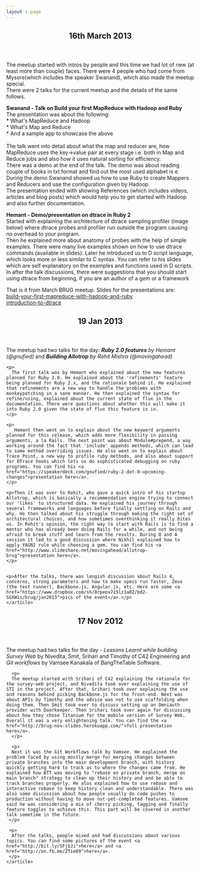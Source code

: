 ```yaml
---
layout : page
---
```


<section id="container">
  <div id="flash"></div>
  
  <section class='column'>
  <article>
    <header><h2>16th March 2013</h2></header>
    <p>
      The meetup started with intros by people and this time we had lot of new (at least more than couple) faces. There were 4 people who had come from Mysore(which includes the speaker Swanand), which also made  the meetup special.
      <br />
      There were 2 talks for the current meetup and the details of the same follows. 
    </p>
    <p>
      <strong>Swanand - Talk on Build your first MapReduce with Hadoop and Ruby</strong><br />
      The presentation was about the following:
      <br />
      * What's MapReduce and Hadoop<br />
      * What's Map and Reduce<br />
      * And a sample app to showcase the above
      <br /><br />
      The talk went into detail about what the map and reducer are, how MapReduce uses the key->value pair at every stage i.e. both in Map and Reduce jobs and also how it uses natural sorting for efficiency.
      <br/> 
      There was a demo at the end of the talk. The demo was about reading couple of books in txt format and find out the most used alphabet is e. During the demo Swanand showed us how to use Ruby to create Mappers and Reducers and use the configuration given by Hadoop.
      <br/>
      The presentation ended with showing References (which includes videos, articles and blog posts) which would help you to get started with Hadoop and also further documentation. 
    </p>
    <p>
      <strong>Hemant - Demo/presentation on dtrace in Ruby 2</strong><br />
      Started with explaining the architecture of dtrace sampling profiler (image below)  where dtrace probes and profiler run outside the program causing no overhead to your program.
      <br/>
      Then he explained more about anatomy of probes with the help of simple examples. There were many live examples shown on how to use dtrace commands (available in slides). Later he introduced us to D script language, which looks more or less similar to C syntax. You can refer to his slides which are self explanatory on the examples and functions used in D scripts. In after the talk discussions, there were suggestions that you should start using dtrace from beginning, if you are an author of a gem or a framework 
    </p>
    <p>
      That is it from March BRUG meetup. Slides for the presentations are:<br/>
      <a href="https://speakerdeck.com/swanandp/build-your-first-mapreduce-with-hadoop-and-ruby">build-your-first-mapreduce-with-hadoop-and-ruby</a><br/>
      <a href="https://speakerdeck.com/gnufied/introduction-to-dtrace">introduction-to-dtrace</a><br/>
    </p>
  </article>
  </section>
  <section class='column'>
    <article>
    <header><h2>19 Jan 2013</h2></header>
    <p>
      The meetup had two talks for the day: <em><strong>Ruby 2.0 features</strong> by Hemant (@gnufied)</em> and <em><strong>Building Allotrop</strong> by Rohit Mishra (@movingahead)</em> 
    </p>
    
    <p>
      The first talk was by Hemant who explained about the new features planned for Ruby 2.0. He explained about the 'refinements' feature being planned for Ruby 2.x, and the rationale behind it. He explained that refinements are a new way to handle the problems with monkeypatching in a sane manner. He then explained the syntax for refine/using, explained about the current state of flux in the documentation. There were questions about whether this will make it into Ruby 2.0 given the state of flux this feature is in. 
    </p>
    
    <p>
       Hemant then went on to explain about the new keyword arguments planned for this release, which adds more flexibility in passing arguments, a la Rails. The next point was about Module#prepend, a way working around the fact that 'include' appends methods, which can lead to some method overriding issues. He also went on to explain about Trace Point, a new way to profile ruby methods, and also about support for DTrace hooks which lets us do sophisticated debugging on ruby programs. You can find his <a href="https://speakerdeck.com/gnufied/ruby-2-dot-0-upcoming-changes">presentation here</a>. 
    </p>
    
    <p>Then it was over to Rohit, who gave a quick intro of his startup  Allotrop, which is basically a recommendation engine trying to connect our 'likes' to structured data. He explained his journey through several frameworks and languages before finally settling on Rails and why. He then talked about his struggle through making the right set of architectural choices, and how sometimes overthinking it really bites us. In Rohit's opinion, the right way to start with Rails is to find a mentor who has already been doing Rails for a while, and not being afraid to break stuff and learn from the results. During Q and A session it led to a good discussion where Nikhil explained how to apply YAGNI rule while choosing a gem. You can find his <a href="http://www.slideshare.net/movingahead/allotrop-brug">presentation here</a>.
    </p>

    
    <p>After the talks, there was longish discussion about Rails 4, concerns, strong parameters and how to make specs run faster, Zeus (the test runner), Backbone.js, Angular.js, etc. Here are some <a href="https://www.dropbox.com/sh/8rpeov7z5lz3a02/bd2-SGXWis/brug/jan2013">pics of the event</a>.</p>
    </article>
  </section>

  <section class='column'>
    <article>
      <header><h2>17 Nov 2012</h2></header>
      <p>
      The meetup had two talks for the day - <em>Lessons Learnt while building Survey Web</em> 
      by Nivedita, Smit, Srihari and Timothy of C42 Engineering and 
      <em>Git workflows</em> by Vamsee Kanakala of BangTheTable Software. 
      </p>

      <p>
      The meetup started with Srihari of C42 explaining the rationale for the survey-web project, and Nivedita took over explaining the use of STI in the project. After that, Srihari took over explaining the use and reasons behind picking Backbone.js for the front-end. Next was about APIs by Timothy and the advice was not to use scaffolding when doing them. Then Smit took over to discuss setting up an Omniauth provider with Doorkeeper. Then Srihari took over again for discussing about how they chose Titanium for the mobile version of Survey Web. Overall it was a very enlightening talk. You can find the <a href="http://brug-nov-slides.herokuapp.com/">full presentation here</a>.
      </p>

      <p>
      Next it was the Git Workflows talk by Vamsee. He explained the problem faced by using mostly merge for merging changes between private branches into the main development branch, with history quickly getting hard to track as to where the changes came from. He explained how BTT was moving to "rebase on private branch, merge on main branch" strategy to clean up their history and and be able to track branches properly. He alos explained how to use rebase and interactive rebase to keep history clean and understandable. There was also some discussion about how people usually do code pushes to production without having to move not-yet-completed features. Vamsee said he was considering a mix of cherry picking, tagging and finally feature toggles to achieve this. This part will be covered in another talk sometime in the future.
     </p>

     <p>
      After the talks, people mixed and had discussions about various topics. You can find some pictures of the event <a href="http://bit.ly/SFjbJi">here</a> and <a href="http://on.fb.me/ZTie69">here</a>.
     </p>
    </article>  
  </section>

</section>
